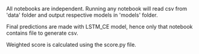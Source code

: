 All notebooks are independent. 
Running any notebook will read csv from 'data' folder and output respective models in 'models' folder.

Final predictions are made with LSTM_CE model, hence only that notebook contains file to generate csv.

Weighted score is calculated using the score.py file.
